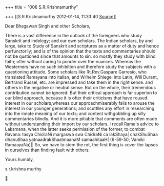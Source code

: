 +++
title = "008 S.R.Krishnamurthy"

+++
[[S.R.Krishnamurthy	2012-01-14, 11:33:40 [Source](https://groups.google.com/g/bvparishat/c/KECU_vvxsfo)]]



Dear Bhagawan Singh and other Scholars,



There is a vast difference in the outlook of the foreigners who study Sanskrit and indology; and our own scholars. The Indian scholars, by and large, take to Study of Sanskrit and scriptures as a matter of duty and hence perfunctorily; and is of the opinion that the texts and commentaries should not be qustioned since that amounts to sin. so mostly they study with blind faith; ofter without caring to ponder over the nuances. Whereas the Westerners have no such inhibition and therefore study the subjects with a questioning attitude. Some scholars like Rt.Rev.Gaspare Garresio, who translated Ramayana into Italian, and Wilhelm Shlegel into Latin, Will Durant, Bertrand Russel, etc. are impressed and take them in the right sense. and others in the negative or neutral sense. But on the whole, their tremendous contribution cannot be ignored. But their critical approach is far superion to our blind approach, because it is ofter their criticisms that have roused interest in our scholars,whereas our approachmiserably fails to arouse the interest in our younger generations; and scuttlles any effort in researching into the innate meaning of our texts; and content withgobbling up silly commentaries blindly. And it is more pitiable that comments are often made without understanding their import by our scholars. I recall Rama's advice to Laksmana, when the latter seeks permission of the former, to combat Ravana: tasya ChidraNi margaswa swa ChidraNi ca lakShaya\| chakShuShaa dhanuShaa yatnaadrakShaatmaanaM samaahitaaH\| (6-59-50; Vamiki RamaayaNa)\|\| So, we have to stem the rot, the first thing is cover the lapses in ourselves than finding fault with others.



Yours humbly,

s.r.krishna murthy  
  



